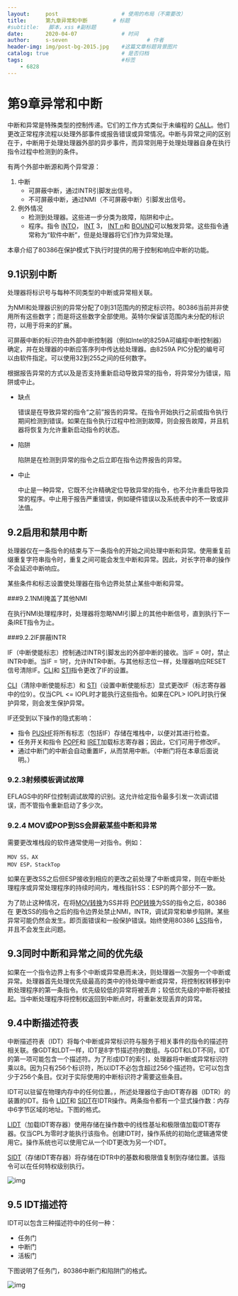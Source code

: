 ```yaml
---
layout:     post   				    # 使用的布局（不需要改）
title:      第九章异常和中断		# 标题 
#subtitle:   脚本，xss #副标题
date:       2020-04-07 				# 时间
author:     s-seven 						# 作者
header-img: img/post-bg-2015.jpg 	#这篇文章标题背景图片
catalog: true 						# 是否归档
tags:								#标签
    - 6828
---
```


# 第9章异常和中断

中断和异常是特殊类型的控制传递。它们的工作方式类似于未编程的 [CALL](https://pdos.csail.mit.edu/6.828/2018/readings/i386/CALL.htm)。他们更改正常程序流程以处理外部事件或报告错误或异常情况。中断与异常之间的区别在于，中断用于处理处理器外部的异步事件，而异常则用于处理处理器自身在执行指令过程中检测到的条件。

有两个外部中断源和两个异常源：

1. 中断
   - 可屏蔽中断，通过INTR引脚发出信号。
   - 不可屏蔽中断，通过NMI（不可屏蔽中断）引脚发出信号。
2. 例外情况
   - 检测到处理器。这些进一步分类为故障，陷阱和中止。
   - 程序。指令 [INTO](https://pdos.csail.mit.edu/6.828/2018/readings/i386/INT.htm)， [INT](https://pdos.csail.mit.edu/6.828/2018/readings/i386/INT.htm) 3， [INT n](https://pdos.csail.mit.edu/6.828/2018/readings/i386/INT.htm)和 [BOUND](https://pdos.csail.mit.edu/6.828/2018/readings/i386/BOUND.htm)可以触发异常。这些指令通常称为“软件中断”，但是处理器将它们作为异常处理。

本章介绍了80386在保护模式下执行时提供的用于控制和响应中断的功能。

## 9.1识别中断

处理器将标识号与每种不同类型的中断或异常相关联。

为NMI和处理器识别的异常分配了0到31范围内的预定标识符。80386当前并非使用所有这些数字；而是将这些数字全部使用。英特尔保留该范围内未分配的标识符，以用于将来的扩展。

可屏蔽中断的标识符由外部中断控制器（例如Intel的8259A可编程中断控制器）确定，并在处理器的中断应答序列中传达给处理器。由8259A PIC分配的编号可以由软件指定。可以使用32到255之间的任何数字。

根据报告异常的方式以及是否支持重新启动导致异常的指令，将异常分为错误，陷阱或中止。

- 缺点

  错误是在导致异常的指令“之前”报告的异常。在指令开始执行之前或指令执行期间检测到错误。如果在指令执行过程中检测到故障，则会报告故障，并且机器将恢复为允许重新启动指令的状态。

- 陷阱

  陷阱是在检测到异常的指令之后立即在指令边界报告的异常。

- 中止

  中止是一种异常，它既不允许精确定位导致异常的指令，也不允许重启导致异常的程序。中止用于报告严重错误，例如硬件错误以及系统表中的不一致或非法值。

## 9.2启用和禁用中断

处理器仅在一条指令的结束与下一条指令的开始之间处理中断和异常。使用重复前缀重复字符串指令时，重复之间可能会发生中断和异常。因此，对长字符串的操作不会延迟中断响应。

某些条件和标志设置使处理器在指令边界处禁止某些中断和异常。

###9.2.1NMI掩盖了其他NMI

在执行NMI处理程序时，处理器将忽略NMI引脚上的其他中断信号，直到执行下一条IRET指令为止。

###9.2.2IF屏蔽INTR

IF（中断使能标志）控制通过INTR引脚发出的外部中断的接收。当IF = 0时，禁止INTR中断。当IF = 1时，允许INTR中断。与其他标志位一样，处理器响应RESET信号清除IF。[CLI](https://pdos.csail.mit.edu/6.828/2018/readings/i386/CLI.htm)和 [STI](https://pdos.csail.mit.edu/6.828/2018/readings/i386/STI.htm)指令更改了IF的设置。

[CLI](https://pdos.csail.mit.edu/6.828/2018/readings/i386/CLI.htm)（清除中断使能标志）和 [STI](https://pdos.csail.mit.edu/6.828/2018/readings/i386/STI.htm)（设置中断使能标志）显式更改IF（标志寄存器中的位9）。仅当CPL <= IOPL时才能执行这些指令。如果在CPL> IOPL时执行保护异常，则会发生保护异常。

IF还受到以下操作的隐式影响：

- 指令 [PUSHF](https://pdos.csail.mit.edu/6.828/2018/readings/i386/PUSHF.htm)将所有标志（包括IF）存储在堆栈中，以便对其进行检查。
- 任务开关和指令 [POPF](https://pdos.csail.mit.edu/6.828/2018/readings/i386/POPF.htm)和 [IRET](https://pdos.csail.mit.edu/6.828/2018/readings/i386/IRET.htm)加载标志寄存器；因此，它们可用于修改IF。
- 通过中断门的中断会自动重置IF，从而禁用中断。（中断门将在本章后面说明。）

### 9.2.3射频模板调试故障

EFLAGS中的RF位控制调试故障的识别。这允许给定指令最多引发一次调试错误，而不管指令重新启动了多少次。

### 9.2.4 MOV或POP到SS会屏蔽某些中断和异常

需要更改堆栈段的软件通常使用一对指令。例如：

```
MOV SS，AX
MOV ESP，StackTop
```

如果在更改SS之后但ESP接收到相应的更改之前处理了中断或异常，则在中断处理程序或异常处理程序的持续时间内，堆栈指针SS：ESP的两个部分不一致。

为了防止这种情况，在将[MOV转换](https://pdos.csail.mit.edu/6.828/2018/readings/i386/MOV.htm)为SS并将 [POP转换](https://pdos.csail.mit.edu/6.828/2018/readings/i386/POP.htm)为SS的指令之后，80386在 更改SS的指令之后的指令边界处禁止NMI，INTR，调试异常和单步陷阱。某些异常可能仍然会发生。即页面错误和一般保护错误。始终使用80386 [LSS](https://pdos.csail.mit.edu/6.828/2018/readings/i386/LGS.htm)指令，并且不会发生此问题。

## 9.3同时中断和异常之间的优先级

如果在一个指令边界上有多个中断或异常悬而未决，则处理器一次服务一个中断或异常。处理器首先处理优先级最高的类中的待处理中断或异常，将控制权转移到中断处理程序的第一条指令。优先级较低的异常将被丢弃；较低优先级的中断将被挂起。当中断处理程序将控制权返回到中断点时，将重新发现丢弃的异常。

## 9.4中断描述符表

中断描述符表（IDT）将每个中断或异常标识符与服务于相关事件的指令的描述符相关联。像GDT和LDT一样，IDT是8字节描述符的数组。与GDT和LDT不同，IDT的第一项可能包含一个描述符。为了形成IDT的索引，处理器将中断或异常标识符乘以8。因为只有256个标识符，所以IDT不必包含超过256个描述符。它可以包含少于256个条目。仅对于实际使用的中断标识符才需要这些条目。

IDT可以驻留在物理内存中的任何位置。，所述处理器位于由IDT寄存器（IDTR）的装置的IDT。指令 [LIDT](https://pdos.csail.mit.edu/6.828/2018/readings/i386/LGDT.htm)和 [SIDT](https://pdos.csail.mit.edu/6.828/2018/readings/i386/SGDT.htm)在IDTR操作。两条指令都有一个显式操作数：内存中6字节区域的地址。下图的格式。

[LIDT](https://pdos.csail.mit.edu/6.828/2018/readings/i386/LGDT.htm)（加载IDT寄存器）使用存储在操作数中的线性基址和极限值加载IDT寄存器。仅当CPL为零时才能执行该指令。创建IDT时，操作系统的初始化逻辑通常使用它。操作系统也可以使用它从一个IDT更改为另一个IDT。

[SIDT](https://pdos.csail.mit.edu/6.828/2018/readings/i386/SGDT.htm)（存储IDT寄存器）将存储在IDTR中的基数和极限值复制到存储位置。该指令可以在任何特权级别执行。

![img](https://pdos.csail.mit.edu/6.828/2018/readings/i386/fig9-1.gif)

## 9.5 IDT描述符

IDT可以包含三种描述符中的任何一种：

- 任务门
- 中断门
- 活板门

下图说明了任务门，80386中断门和陷阱门的格式。

![img](https://pdos.csail.mit.edu/6.828/2018/readings/i386/fig9-3.gif)